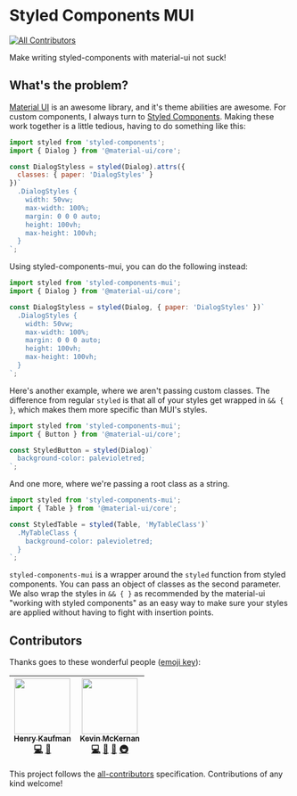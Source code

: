 # Styled Components MUI

[![All Contributors](https://img.shields.io/badge/all_contributors-2-orange.svg?style=flat-square)](#contributors)

Make writing styled-components with material-ui not suck!

## What's the problem?

[Material UI](https://material-ui.com/) is an awesome library, and it's theme abilities are awesome.
For custom components, I always turn to [Styled Components](https://material-ui.com/). Making these work together is a little tedious, having to do something like this:

```js
import styled from 'styled-components';
import { Dialog } from '@material-ui/core';

const DialogStyless = styled(Dialog).attrs({
  classes: { paper: 'DialogStyles' }
})`
  .DialogStyles {
    width: 50vw;
    max-width: 100%;
    margin: 0 0 0 auto;
    height: 100vh;
    max-height: 100vh;
  }
`;
```

Using styled-components-mui, you can do the following instead:

```js
import styled from 'styled-components-mui';
import { Dialog } from '@material-ui/core';

const DialogStyless = styled(Dialog, { paper: 'DialogStyles' })`
  .DialogStyles {
    width: 50vw;
    max-width: 100%;
    margin: 0 0 0 auto;
    height: 100vh;
    max-height: 100vh;
  }
`;
```

Here's another example, where we aren't passing custom classes. The difference from regular `styled` is that all of your styles get wrapped in `&& { }`, which makes them more specific than MUI's styles.

```js
import styled from 'styled-components-mui';
import { Button } from '@material-ui/core';

const StyledButton = styled(Dialog)`
  background-color: palevioletred;
`;
```

And one more, where we're passing a root class as a string.

```js
import styled from 'styled-components-mui';
import { Table } from '@material-ui/core';

const StyledTable = styled(Table, 'MyTableClass')`
  .MyTableClass {
    background-color: palevioletred;
  }
`;
```

`styled-components-mui` is a wrapper around the `styled` function from styled components. You can pass an object of classes as the second parameter. We also wrap the styles in `&& { }` as recommended by the material-ui "working with styled components" as an easy way to make sure your styles are applied without having to fight with insertion points.

## Contributors

Thanks goes to these wonderful people ([emoji key](https://github.com/kentcdodds/all-contributors#emoji-key)):

<!-- ALL-CONTRIBUTORS-LIST:START - Do not remove or modify this section -->
<!-- prettier-ignore -->
| [<img src="https://avatars1.githubusercontent.com/u/4673651?v=4" width="100px;"/><br /><sub><b>Henry Kaufman</b></sub>](http://kaufman.io)<br />[💻](https://github.com/mckernanin/styled-components-mui/commits?author=hcjk "Code") [🤔](#ideas-hcjk "Ideas, Planning, & Feedback") | [<img src="https://avatars1.githubusercontent.com/u/6300047?v=4" width="100px;"/><br /><sub><b>Kevin McKernan</b></sub>](https://mckernan.in)<br />[💻](https://github.com/mckernanin/styled-components-mui/commits?author=mckernanin "Code") [📖](https://github.com/mckernanin/styled-components-mui/commits?author=mckernanin "Documentation") [🤔](#ideas-mckernanin "Ideas, Planning, & Feedback") [🚇](#infra-mckernanin "Infrastructure (Hosting, Build-Tools, etc)") |
| :---: | :---: |

<!-- ALL-CONTRIBUTORS-LIST:END -->

This project follows the [all-contributors](https://github.com/kentcdodds/all-contributors) specification. Contributions of any kind welcome!
